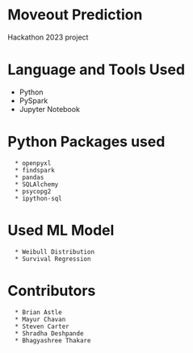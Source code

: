 # Moveout Prediction
Hackathon 2023 project

# Language and Tools Used
  * Python
  * PySpark
  * Jupyter Notebook
  
# Python Packages used

```
  * openpyxl
  * findspark
  * pandas
  * SQLAlchemy
  * psycopg2
  * ipython-sql
```

# Used ML Model

```
  * Weibull Distribution
  * Survival Regression
```

# Contributors

```
  * Brian Astle
  * Mayur Chavan
  * Steven Carter
  * Shradha Deshpande
  * Bhagyashree Thakare
```
